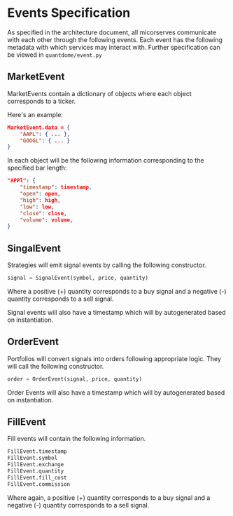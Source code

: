 # Events Specification

As specified in the architecture document, all micorserves communicate with each other through the following events.  Each event has the following metadata with which services may interact with.  Further specification can be viewed in `quantdome/event.py`

## MarketEvent

MarketEvents contain a dictionary of objects where each object corresponds to a ticker.

Here's an example:

```JSON
MarketEvent.data = {
    "AAPL": { ... },
    "GOOGL": { ... }
}
```

In each object will be the following information corresponding to the specified bar length:

```JSON
"APPl": {
    "timestamp": timestamp,
    "open": open,
    "high": high,
    "low": low,
    "close": close,
    "volume": volume,
}
```

## SingalEvent
Strategies will emit signal events by calling the following constructor.

```Python
signal = SignalEvent(symbol, price, quantity)
```

Where a positive (+) quantity corresponds to a buy signal and a negative (-) quantity corresponds to a sell signal.

Signal events will also have a timestamp which will by autogenerated based on instantiation.

## OrderEvent
Portfolios will convert signals into orders following appropriate logic.  They will call the following constructor.

```Python
order = OrderEvent(signal, price, quantity)
```

Order Events will also have a timestamp which will by autogenerated based on instantiation.

## FillEvent
Fill events will contain the following information.

```Python
FillEvent.timestamp
FillEvent.symbol
FillEvent.exchange
FillEvent.quantity
FillEvent.fill_cost
FillEvent.commission
```

Where again, a positive (+) quantity corresponds to a buy signal and a negative (-) quantity corresponds to a sell signal.